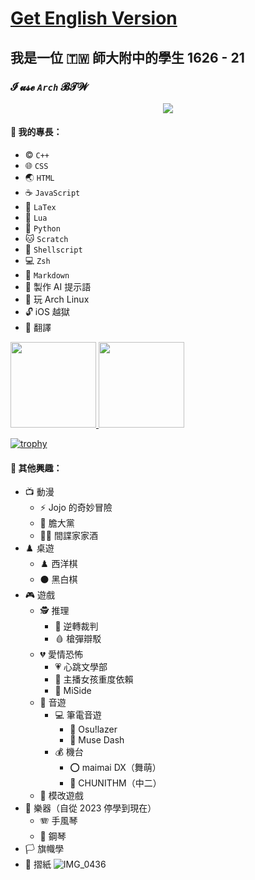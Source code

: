 # [Get English Version](https://github.com/olivertzeng/olivertzeng/blob/main/README.md)
## 我是一位 🇹🇼 師大附中的學生 1626 - 21
### **𝓘 𝓾𝓼𝓮 *`Arch`* 𝓑𝓣𝓦**

<p align="center">
<a href="https://skillicons.dev">
<img
src="https://skillicons.dev/icons?i=arch,apple,bash,cpp,css,discord,git,github,gitlab,html,instagram,js,latex,linux,lua,md,neovim,py,stackoverflow,twitter" />
</a>
</p>

#### 🤹 我的專長：
* ©️ `C++`
* 🌐 `CSS`
* 🌏 `HTML`
* ☕️ `JavaScript`
* 📎 `LaTex`
* 🌙 `Lua`
* 🐍 `Python`
* 🐱 `Scratch`
* 🐚 `Shellscript`
* 💻 `Zsh`
* 📝 `Markdown`
* 🤖 製作 AI 提示語
* 🐧 玩 Arch Linux
* 🔓 iOS 越獄
* 🔄 翻譯

<a href="https://github.com/olivertzeng">
<img height="137px" src="https://github-readme-stats.vercel.app/api?username=olivertzeng&theme=gruvbox" />

<a href="https://github.com/olivertzeng">
<img height="137px" src="https://github-readme-stats.vercel.app/api/top-langs?username=olivertzeng&theme=gruvbox" />

[![trophy](https://github-profile-trophy.vercel.app/?username=ryo-ma&theme=onedark)](https://github.com/ryo-ma/github-profile-trophy)
#### 🔬 其他興趣：

* 📺 動漫
    - ⚡️ Jojo 的奇妙冒險
    - 👻 膽大黨
    - 🕵️‍♂️ 間諜家家酒
* ♟️ 桌遊
    - ♟️ 西洋棋
    - ⚫️ 黑白棋
* 🎮 遊戲
    - 🕵️ 推理
        - 📁 逆轉裁判
        - 🩸 槍彈辯駁
    - 💔 愛情恐怖
        - 💗 心跳文學部
        - 💊 主播女孩重度依賴
        - 🔪 MiSide
    - 🎵 音遊
        - 💻 筆電音遊
            - 🔘 Osu!lazer
            - 🎸 Muse Dash
        - 💰 機台
            - ⭕️ maimai DX（舞萌）
            - 🧤 CHUNITHM（中二）
    - 🧰 模改遊戲
* 🎵 樂器（自從 2023 停學到現在）
    - 🪗 手風琴
    - 🎹 鋼琴
* 🏳️ 旗幟學
* 📄 摺紙
![IMG_0436](https://github.com/olivertzeng/olivertzeng/assets/86348833/8e1cc5be-b94b-48ec-bcb0-a3dad2e6b9d9)
